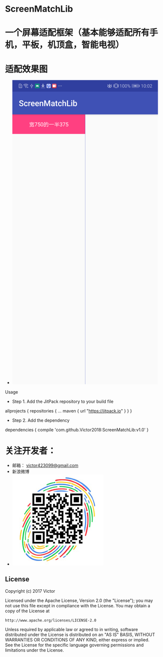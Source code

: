 # ScreenMatchLib

# 一个屏幕适配框架（基本能够适配所有手机，平板，机顶盒，智能电视）

# 适配效果图

- ![image](https://github.com/Victor2018/ScreenMatchLib/raw/master/SrceenShot/img_match.png)

Usage

- Step 1. Add the JitPack repository to your build file

allprojects {
    repositories {
        ...
        maven { url "https://jitpack.io" }
    }
}
- Step 2. Add the dependency

dependencies {
        compile 'com.github.Victor2018:ScreenMatchLib:v1.0'
}


# 关注开发者：
- 邮箱： victor423099@gmail.com
- 新浪微博
- ![image](https://github.com/Victor2018/ScreenMatchLib/raw/master/SrceenShot/sina_weibo.jpg)

## License

Copyright (c) 2017 Victor

Licensed under the Apache License, Version 2.0 (the "License");
you may not use this file except in compliance with the License.
You may obtain a copy of the License at

    http://www.apache.org/licenses/LICENSE-2.0

Unless required by applicable law or agreed to in writing, software
distributed under the License is distributed on an "AS IS" BASIS,
WITHOUT WARRANTIES OR CONDITIONS OF ANY KIND, either express or implied.
See the License for the specific language governing permissions and
limitations under the License.
